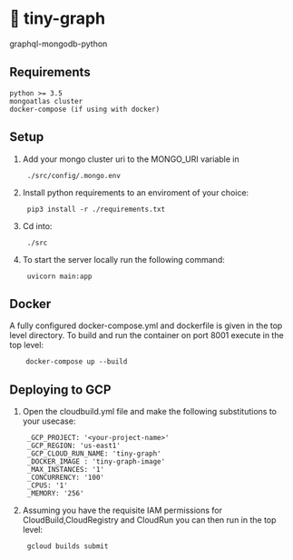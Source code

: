 # 🧬 tiny-graph
graphql-mongodb-python 

## Requirements

    python >= 3.5
    mongoatlas cluster
    docker-compose (if using with docker)

## Setup

1) Add your mongo cluster uri to the MONGO_URI variable in 

        ./src/config/.mongo.env

2) Install python requirements to an enviroment of your choice: 

        pip3 install -r ./requirements.txt

3) Cd into:

        ./src

4) To start the server locally run the following command: 

        uvicorn main:app

## Docker

A fully configured docker-compose.yml and dockerfile is given in the top level directory. To build and run the container on port 8001 execute in the top level: 

        docker-compose up --build 


## Deploying to GCP 

1) Open the cloudbuild.yml file and make the following substitutions to your usecase:

        _GCP_PROJECT: '<your-project-name>'
        _GCP_REGION: 'us-east1'
        _GCP_CLOUD_RUN_NAME: 'tiny-graph'
        _DOCKER_IMAGE : 'tiny-graph-image'
        _MAX_INSTANCES: '1'
        _CONCURRENCY: '100'
        _CPUS: '1'
        _MEMORY: '256'

2) Assuming you have the requisite IAM permissions for CloudBuild,CloudRegistry and CloudRun you can then run in the top level:

        gcloud builds submit
